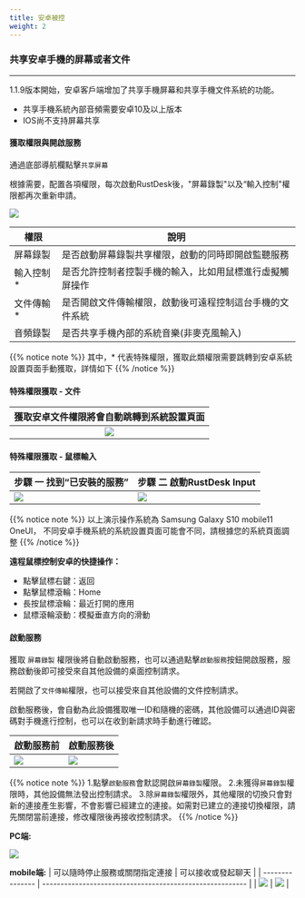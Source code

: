 ```yaml
---
title: 安卓被控
weight: 2
---
```


### 共享安卓手機的屏幕或者文件
------

1.1.9版本開始，安卓客戶端增加了共享手機屏幕和共享手機文件系統的功能。

- 共享手機系統內部音頻需要安卓10及以上版本
- IOS尚不支持屏幕共享


#### **獲取權限與開啟服務**

通過底部導航欄點擊`共享屏幕`

根據需要，配置各項權限，每次啟動RustDesk後，"屏幕錄製"以及“輸入控制"權限都再次重新申請。

![](/docs/en/manual/mobile/images/server_page_zh.jpg?width=300px)

| 權限             | 說明                                                     |
| --------------- | -------------------------------------------------------- |
| 屏幕錄製 | 是否啟動屏幕錄製共享權限，啟動的同時即開啟監聽服務 |
| 輸入控制* | 是否允許控制者控製手機的輸入，比如用鼠標進行虛擬觸屏操作          |
| 文件傳輸*   | 是否開啟文件傳輸權限，啟動後可遠程控制這台手機的文件系統    |
| 音頻錄製   | 是否共享手機內部的系統音樂(非麥克風輸入)   |

{{% notice note %}}
其中，* 代表特殊權限，獲取此類權限需要跳轉到安卓系統設置頁面手動獲取，詳情如下
{{% /notice %}}

#### **特殊權限獲取 - 文件**

| 獲取安卓文件權限將會自動跳轉到系統設置頁面  | 
| :---------------: |
| ![](/docs/en/manual/mobile/images/get_file_zh.jpg?width=300px) |

#### **特殊權限獲取 - 鼠標輸入**
| 步驟 一 找到“已安裝的服務”      | 步驟 二  啟動RustDesk Input   |
| --------------- | -------------------------------------------------------- |
| ![](/docs/en/manual/mobile/images/get_input1_zh.png?width=300px) | ![](/docs/en/manual/mobile/images/get_input2_zh.jpg?width=300px) |

{{% notice note %}}
以上演示操作系統為 Samsung Galaxy S10 mobile11 OneUI，
不同安卓手機系統的系統設置頁面可能會不同，請根據您的系統頁面調整
{{% /notice %}}

**遠程鼠標控制安卓的快捷操作：**

- 點擊鼠標右鍵：返回
- 點擊鼠標滾輪：Home
- 長按鼠標滾輪：最近打開的應用
- 鼠標滾輪滾動：模擬垂直方向的滑動

#### **啟動服務**

獲取 `屏幕錄製` 權限後將自動啟動服務，也可以通過點擊`啟動服務`按鈕開啟服務，服務啟動後即可接受來自其他設備的桌面控制請求。

若開啟了`文件傳輸`權限，也可以接受來自其他設備的文件控制請求。

啟動服務後，會自動為此設備獲取唯一ID和隨機的密碼，其他設備可以通過ID與密碼對手機進行控制，也可以在收到新請求時手動進行確認。

| 啟動服務前      | 啟動服務後   |
| --------------- | -------------------------------------------------------- |
| ![](/docs/en/manual/mobile/images/server_off_zh.jpg?width=300px) | ![](/docs/en/manual/mobile/images/server_on_zh.jpg?width=300px) |

{{% notice note %}}
1.點擊`啟動服務`會默認開啟`屏幕錄製`權限。
2.未獲得`屏幕錄製`權限時，其他設備無法發出控制請求。
3.除`屏幕錄製`權限外，其他權限的切換只會對新的連接產生影響，不會影響已經建立的連接。如需對已建立的連接切換權限，請先關閉當前連接，修改權限後再接收控制請求。
{{% /notice %}}

**PC端:**

![](/docs/en/manual/mobile/images/android_server_pc_side_zh.png?width=700px)

**mobile端:**
| 可以隨時停止服務或關閉指定連接      | 可以接收或發起聊天   |
| --------------- | -------------------------------------------------------- |
| ![](/docs/en/manual/mobile/images/android_server1_zh.jpg?width=300px) | ![](/docs/en/manual/mobile/images/android_server2_zh.jpg?width=300px) |